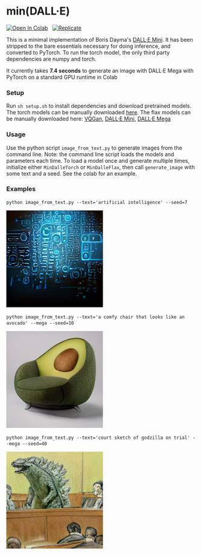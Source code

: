 # min(DALL·E)

[![Open In Colab](https://colab.research.google.com/assets/colab-badge.svg)](https://colab.research.google.com/github/kuprel/min-dalle/blob/main/min_dalle.ipynb) &nbsp;
[![Replicate](https://replicate.com/kuprel/min-dalle/badge)](https://replicate.com/kuprel/min-dalle)

This is a minimal implementation of Boris Dayma's [DALL·E Mini](https://github.com/borisdayma/dalle-mini).  It has been stripped to the bare essentials necessary for doing inference, and converted to PyTorch.  To run the torch model, the only third party dependencies are numpy and torch.

It currently takes **7.4 seconds** to generate an image with DALL·E Mega with PyTorch on a standard GPU runtime in Colab

### Setup

Run `sh setup.sh` to install dependencies and download pretrained models.  The torch models can be manually downloaded [here](https://huggingface.co/kuprel/min-dalle/tree/main).
The flax models can be manually downloaded here: 
[VQGan](https://huggingface.co/dalle-mini/vqgan_imagenet_f16_16384), 
[DALL·E Mini](https://wandb.ai/dalle-mini/dalle-mini/artifacts/DalleBart_model/mini-1/v0/files), 
[DALL·E Mega](https://wandb.ai/dalle-mini/dalle-mini/artifacts/DalleBart_model/mega-1-fp16/v14/files)

### Usage

Use the python script `image_from_text.py` to generate images from the command line.  Note: the command line script loads the models and parameters each time.  To load a model once and generate multiple times, initialize either `MinDalleTorch` or `MinDalleFlax`, then call `generate_image` with some text and a seed.  See the colab for an example.

### Examples

```
python image_from_text.py --text='artificial intelligence' --seed=7
```
![Alien](examples/artificial_intelligence.png)


```
python image_from_text.py --text='a comfy chair that looks like an avocado' --mega --seed=10
```
![Avocado Armchair](examples/avocado_armchair.png)


```
python image_from_text.py --text='court sketch of godzilla on trial' --mega --seed=40
```

![Godzilla Trial](examples/godzilla_trial.png)
